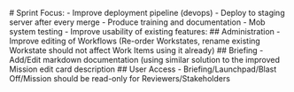 <p># Sprint Focus: - Improve deployment pipeline (devops) - Deploy to staging server after every merge - Produce training and documentation - Mob system testing - Improve usability of existing features: ## Administration - Improve editing of Workflows (Re-order Workstates, rename existing Workstate should not affect Work Items using it already) ## Briefing - Add/Edit markdown documentation (using similar solution to the improved Mission edit card description ## User Access - Briefing/Launchpad/Blast Off/Mission should be read-only for Reviewers/Stakeholders</p>